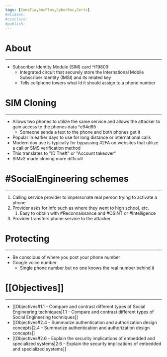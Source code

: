 ```yaml
---
tags: [CompTia,SecPlus,CyberSec,Certs]
#aliases:
#cssclass:
#publish:
---
```


# About
---
- Subscriber Identity Module (SIM) card ^f19809
	- Integrated circuit that securely store the International Mobile Subscriber Identity (IMSI) and its related key
	- Tells cellphone towers what Id it should assign to a phone number

# SIM Cloning
---
- Allows two phones to utilize the same service and allows the attacker to gain access to the phones data ^e94d65
	- Someone sends a text to the phone and both phones get it
- Popular in earlier days to use for long distance or international calls
- Modern day use is typically for bypassing #2FA on websites that utilize a call or SMS verification method
- This translates to "ID Theft" or "Account takeover"
- SIMv2 made cloning more difficult

# #SocialEngineering schemes
---
1. Calling service provider to impersonate real person trying to activate a phone
2. Provider asks for info such as where they went to high school, etc.
	1. Easy to obtain with #Reconnaissance and #OSINT or #Intelligence
3. Provider transfers phone service to the attacker

# Protecting
---
- Be conscious of where you post your phone number
- Google voice number
	- Single phone number but no one knows the real number behind it

# [[Objectives]]
---
- [[Objectives#1.1 - Compare and contrast different types of Social Engineering techniques|1.1 - Compare and contrast different types of Social Engineering techniques]]
- [[Objectives#2.4 - Summarize authentication and authorization design concepts|2.4 - Summarize authentication and authorization design concepts]]
- [[Objectives#2.6 - Explain the security implications of embedded and specialized systems|2.6 - Explain the security implications of embedded and specialized systems]]